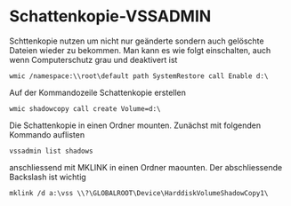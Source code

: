 # Schattenkopie-VSSADMIN
Schttenkopie nutzen um nicht nur geänderte sondern auch gelöschte Dateien wieder zu bekommen.
Man kann es wie folgt einschalten, auch wenn Computerschutz grau und deaktivert ist
```
wmic /namespace:\\root\default path SystemRestore call Enable d:\
```

Auf der Kommandozeile Schattenkopie erstellen
```
wmic shadowcopy call create Volume=d:\
```

Die Schattenkopie in einen Ordner mounten. Zunächst mit folgenden Kommando auflisten
```
vssadmin list shadows
```
anschliessend mit MKLINK in einen Ordner maounten. Der abschliessende Backslash ist wichtig
```
mklink /d a:\vss \\?\GLOBALROOT\Device\HarddiskVolumeShadowCopy1\
```
